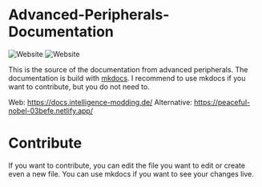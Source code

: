 # Advanced-Peripherals-Documentation

![Website](https://img.shields.io/website?down_color=red&down_message=offline&label=Netify%28Host%29&style=for-the-badge&up_color=green&up_message=online&url=https%3A%2F%2Fpeaceful-nobel-03befe.netlify.app)
![Website](https://img.shields.io/website?down_color=red&down_message=offline%28Use%20altern.%20url%29&label=Domain&style=for-the-badge&up_color=green&up_message=online&url=https%3A%2F%2Fdocs.intelligence-modding.de%2F)

This is the source of the documentation from advanced peripherals.
The documentation is build with [mkdocs](https://www.mkdocs.org). 
I recommend to use mkdocs if you want to contribute, but you do not need to.

Web: https://docs.intelligence-modding.de/
Alternative: https://peaceful-nobel-03befe.netlify.app/

# Contribute

If you want to contribute, you can edit the file you want to edit or create even a new file.
You can use mkdocs if you want to see your changes live.
